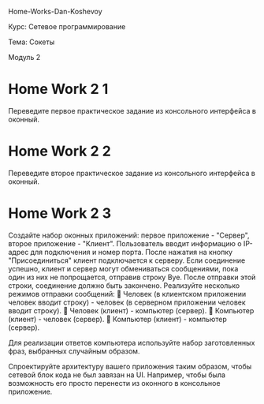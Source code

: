 Home-Works-Dan-Koshevoy

Курс: Сетевое программирование

Тема: Сокеты

Модуль 2


# Home Work 2 1


Переведите первое практическое задание из консольного интерфейса
в оконный.

# Home Work 2 2


Переведите второе практическое задание из консольного интерфейса
в оконный.

# Home Work 2 3


Создайте набор оконных приложений: первое приложение - "Сервер",
второе приложение - "Клиент". Пользователь вводит информацию о
IP-адрес для подключения и номер порта. После нажатия на
кнопку "Присоединиться" клиент подключается к серверу. Если
соединение успешно, клиент и сервер могут обмениваться
сообщениями, пока один из них не попрощается, отправив
строку Bye. После отправки этой строки, соединение должно быть
закончено. Реализуйте несколько режимов отправки
сообщений:
 Человек (в клиентском приложении человек вводит строку) -
человек (в серверном приложении человек вводит строку).
 Человек (клиент) - компьютер (сервер).
 Компьютер (клиент) - человек (сервер).
 Компьютер (клиент) - компьютер (сервер).

Для реализации ответов компьютера используйте набор
заготовленных фраз, выбранных случайным образом.

Спроектируйте архитектуру вашего приложения таким образом, чтобы
сетевой блок кода не был завязан на UI. Например, чтобы
была возможность его просто перенести из оконного в
консольное приложение.
